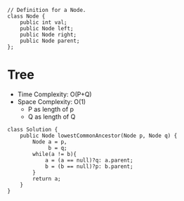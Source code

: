 ```
// Definition for a Node.
class Node {
    public int val;
    public Node left;
    public Node right;
    public Node parent;
};
```
# Tree
* Time Complexity: O(P+Q)
* Space Complexity: O(1)
	* P as length of p
	* Q as length of Q
```
class Solution {
    public Node lowestCommonAncestor(Node p, Node q) {
        Node a = p, 
             b = q;
        while(a != b){
            a = (a == null)?q: a.parent;
            b = (b == null)?p: b.parent;
        }
        return a;
    }
}
```